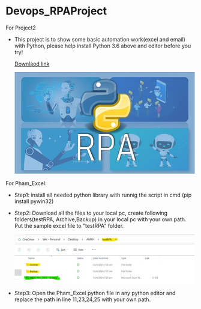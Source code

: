 # Devops_RPAProject
For Project2
* This project is to show some basic automation work(excel and email) with Python, please help install Python 3.6 above and editor before you try!

  [Downlaod link](https://www.python.org/downloads/)
  
  ![](img0.jpg)


For Pham_Excel:

* Step1: install all needed python library with runnig the script in cmd (pip install pywin32)

  
* Step2: Download all the files to your local pc, create following folders(testRPA, Archive,Backup) in your local pc with your own path. Put the sample excel file to "testRPA" folder.
  
  ![](img1.png)

* Step3: Open the Pham_Excel python file in any python editor and replace the path in line 11,23,24,25 with your own path. 
  
  
